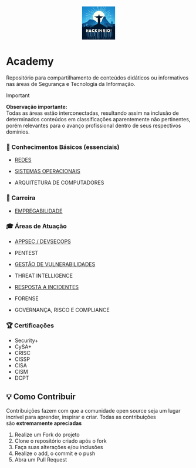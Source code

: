 <p align="center">
<img src="https://github.com/hackinrio/Academy/blob/main/img/logo.jpg" width="90" height="90">
</p>

# Academy

Repositório para compartilhamento de conteúdos didáticos ou informativos nas áreas de Segurança e Tecnologia da Informação.

> [!IMPORTANT] 
**Observação importante:**\
Todas as áreas estão interconectadas, resultando assim na inclusão de determinados conteúdos em classificações aparentemente não pertinentes, porém relevantes para o avanço profissional dentro de seus respectivos domínios.

### :baby: Conhecimentos Básicos (essenciais)

* [REDES](https://github.com/hackinrio/Academy/tree/b5a3f8412b2aee3a0248bbc47896d5bf6e18e976/REDES)

* [SISTEMAS OPERACIONAIS](https://github.com/hackinrio/Academy/tree/main/SISTEMAS%20OPERACIONAIS)

* ARQUITETURA DE COMPUTADORES

### :briefcase: Carreira

* [EMPREGABILIDADE](https://github.com/hackinrio/Academy/tree/main/EMPREGABILIDADE)

### :mortar_board: Áreas de Atuação

* [APPSEC / DEVSECOPS](https://github.com/hackinrio/Academy/tree/main/APPSEC%20%20DEVSECOPS)

* PENTEST

* [GESTÃO DE VULNERABILIDADES](https://github.com/hackinrio/Academy/tree/main/GEST%C3%83O%20DE%20VULNERABILIDADES)

* THREAT INTELLIGENCE

* [RESPOSTA A INCIDENTES](https://github.com/hackinrio/Academy/tree/97d9f3744eeed52fba8b0d71118c7b442af31f9f/RESPOSTA%20A%20INCIDENTES)

* FORENSE

* GOVERNANÇA, RISCO E COMPLIANCE

### :trophy: Certificações

* Security+
* CySA+
* CRISC
* CISSP
* CISA
* CISM
* DCPT


## :bulb: Como Contribuir

Contribuições fazem com que a comunidade open source seja um lugar incrível para aprender, inspirar e criar. Todas as contribuições são **extremamente apreciadas**

1. Realize um Fork do projeto
2. Clone o repositório criado após o fork
3. Faça suas alterações e/ou inclusões
4. Realize o add, o commit e o push
5. Abra um Pull Request

